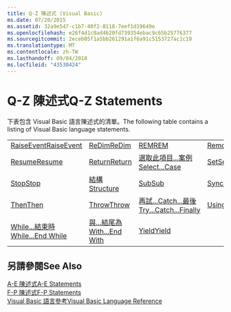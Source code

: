 ```yaml
---
title: Q-Z 陳述式 (Visual Basic)
ms.date: 07/20/2015
ms.assetid: 32a9e547-c1b7-40f2-8118-7eef1d19649e
ms.openlocfilehash: e26f4d1c8ad4620fd739354ebac9c65b25776377
ms.sourcegitcommit: 2eceb05f1a5bb261291a1f6a91c5153727ac1c19
ms.translationtype: MT
ms.contentlocale: zh-TW
ms.lasthandoff: 09/04/2018
ms.locfileid: "43530424"
---
```

# <a name="q-z-statements"></a><span data-ttu-id="fa0a1-102">Q-Z 陳述式</span><span class="sxs-lookup"><span data-stu-id="fa0a1-102">Q-Z Statements</span></span>
<span data-ttu-id="fa0a1-103">下表包含 Visual Basic 語言陳述式的清單。</span><span class="sxs-lookup"><span data-stu-id="fa0a1-103">The following table contains a listing of Visual Basic language statements.</span></span>  
  
|||||  
|---|---|---|---|  
|[<span data-ttu-id="fa0a1-104">RaiseEvent</span><span class="sxs-lookup"><span data-stu-id="fa0a1-104">RaiseEvent</span></span>](../../../visual-basic/language-reference/statements/raiseevent-statement.md)|[<span data-ttu-id="fa0a1-105">ReDim</span><span class="sxs-lookup"><span data-stu-id="fa0a1-105">ReDim</span></span>](../../../visual-basic/language-reference/statements/redim-statement.md)|[<span data-ttu-id="fa0a1-106">REM</span><span class="sxs-lookup"><span data-stu-id="fa0a1-106">REM</span></span>](../../../visual-basic/language-reference/statements/rem-statement.md)|[<span data-ttu-id="fa0a1-107">RemoveHandler</span><span class="sxs-lookup"><span data-stu-id="fa0a1-107">RemoveHandler</span></span>](../../../visual-basic/language-reference/statements/removehandler-statement.md)|  
|[<span data-ttu-id="fa0a1-108">Resume</span><span class="sxs-lookup"><span data-stu-id="fa0a1-108">Resume</span></span>](../../../visual-basic/language-reference/statements/resume-statement.md)|[<span data-ttu-id="fa0a1-109">Return</span><span class="sxs-lookup"><span data-stu-id="fa0a1-109">Return</span></span>](../../../visual-basic/language-reference/statements/return-statement.md)|[<span data-ttu-id="fa0a1-110">選取此項目...案例</span><span class="sxs-lookup"><span data-stu-id="fa0a1-110">Select...Case</span></span>](../../../visual-basic/language-reference/statements/select-case-statement.md)|[<span data-ttu-id="fa0a1-111">Set</span><span class="sxs-lookup"><span data-stu-id="fa0a1-111">Set</span></span>](../../../visual-basic/language-reference/statements/set-statement.md)|  
|[<span data-ttu-id="fa0a1-112">Stop</span><span class="sxs-lookup"><span data-stu-id="fa0a1-112">Stop</span></span>](../../../visual-basic/language-reference/statements/stop-statement.md)|[<span data-ttu-id="fa0a1-113">結構</span><span class="sxs-lookup"><span data-stu-id="fa0a1-113">Structure</span></span>](../../../visual-basic/language-reference/statements/structure-statement.md)|[<span data-ttu-id="fa0a1-114">Sub</span><span class="sxs-lookup"><span data-stu-id="fa0a1-114">Sub</span></span>](../../../visual-basic/language-reference/statements/sub-statement.md)|[<span data-ttu-id="fa0a1-115">SyncLock</span><span class="sxs-lookup"><span data-stu-id="fa0a1-115">SyncLock</span></span>](../../../visual-basic/language-reference/statements/synclock-statement.md)|  
|[<span data-ttu-id="fa0a1-116">Then</span><span class="sxs-lookup"><span data-stu-id="fa0a1-116">Then</span></span>](../../../visual-basic/language-reference/statements/then-statement.md)|[<span data-ttu-id="fa0a1-117">Throw</span><span class="sxs-lookup"><span data-stu-id="fa0a1-117">Throw</span></span>](../../../visual-basic/language-reference/statements/throw-statement.md)|[<span data-ttu-id="fa0a1-118">再試...Catch...最後</span><span class="sxs-lookup"><span data-stu-id="fa0a1-118">Try...Catch...Finally</span></span>](../../../visual-basic/language-reference/statements/try-catch-finally-statement.md)|[<span data-ttu-id="fa0a1-119">Using</span><span class="sxs-lookup"><span data-stu-id="fa0a1-119">Using</span></span>](../../../visual-basic/language-reference/statements/using-statement.md)|  
|[<span data-ttu-id="fa0a1-120">While...結束時</span><span class="sxs-lookup"><span data-stu-id="fa0a1-120">While...End While</span></span>](../../../visual-basic/language-reference/statements/while-end-while-statement.md)|[<span data-ttu-id="fa0a1-121">與...結尾為</span><span class="sxs-lookup"><span data-stu-id="fa0a1-121">With...End With</span></span>](../../../visual-basic/language-reference/statements/with-end-with-statement.md)|[<span data-ttu-id="fa0a1-122">Yield</span><span class="sxs-lookup"><span data-stu-id="fa0a1-122">Yield</span></span>](../../../visual-basic/language-reference/statements/yield-statement.md)||  
  
## <a name="see-also"></a><span data-ttu-id="fa0a1-123">另請參閱</span><span class="sxs-lookup"><span data-stu-id="fa0a1-123">See Also</span></span>  
 [<span data-ttu-id="fa0a1-124">A-E 陳述式</span><span class="sxs-lookup"><span data-stu-id="fa0a1-124">A-E Statements</span></span>](../../../visual-basic/language-reference/statements/a-e-statements.md)  
 [<span data-ttu-id="fa0a1-125">F-P 陳述式</span><span class="sxs-lookup"><span data-stu-id="fa0a1-125">F-P Statements</span></span>](../../../visual-basic/language-reference/statements/f-p-statements.md)  
 [<span data-ttu-id="fa0a1-126">Visual Basic 語言參考</span><span class="sxs-lookup"><span data-stu-id="fa0a1-126">Visual Basic Language Reference</span></span>](../../../visual-basic/language-reference/index.md)
